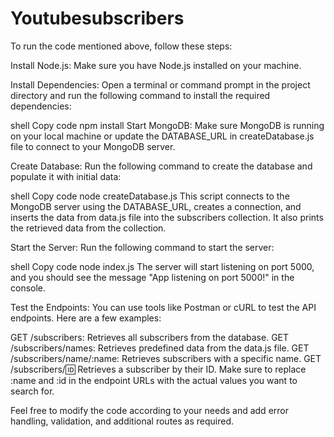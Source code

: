 # Youtubesubscribers


To run the code mentioned above, follow these steps:

Install Node.js: Make sure you have Node.js installed on your machine.

Install Dependencies: Open a terminal or command prompt in the project directory and run the following command to install the required dependencies:

shell
Copy code
npm install
Start MongoDB: Make sure MongoDB is running on your local machine or update the DATABASE_URL in createDatabase.js file to connect to your MongoDB server.

Create Database: Run the following command to create the database and populate it with initial data:

shell
Copy code
node createDatabase.js
This script connects to the MongoDB server using the DATABASE_URL, creates a connection, and inserts the data from data.js file into the subscribers collection. It also prints the retrieved data from the collection.

Start the Server: Run the following command to start the server:

shell
Copy code
node index.js
The server will start listening on port 5000, and you should see the message "App listening on port 5000!" in the console.

Test the Endpoints: You can use tools like Postman or cURL to test the API endpoints. Here are a few examples:

GET /subscribers: Retrieves all subscribers from the database.
GET /subscribers/names: Retrieves predefined data from the data.js file.
GET /subscribers/name/:name: Retrieves subscribers with a specific name.
GET /subscribers/:id: Retrieves a subscriber by their ID.
Make sure to replace :name and :id in the endpoint URLs with the actual values you want to search for.

Feel free to modify the code according to your needs and add error handling, validation, and additional routes as required.
